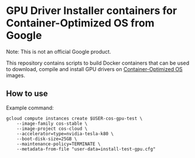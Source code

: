 # GPU Driver Installer containers for Container-Optimized OS from Google

Note: This is not an official Google product.

This repository contains scripts to build Docker containers that can be used to
download, compile and install GPU drivers on
[Container-Optimized OS](https://cloud.google.com/container-optimized-os/) images.

## How to use

Example command:
``` shell
gcloud compute instances create $USER-cos-gpu-test \
    --image-family cos-stable \
    --image-project cos-cloud \
    --accelerator=type=nvidia-tesla-k80 \
    --boot-disk-size=25GB \
    --maintenance-policy=TERMINATE \
    --metadata-from-file "user-data=install-test-gpu.cfg"
```
